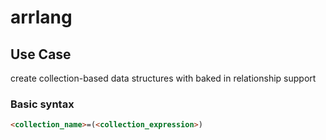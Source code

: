 # arrlang

## Use Case

create collection-based data structures with baked in relationship support


### Basic syntax

```html
<collection_name>=(<collection_expression>)
```